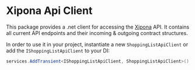 # Xipona Api Client

This package provides a .net client for accessing the [Xipona](https://github.com/Velociraptor45/Xipona) API. It contains all current API endpoints and their incoming & outgoing contract structures.

In order to use it in your project, instantiate a new `ShoppingListApiClient` or add the `IShoppingListApiClient` to your DI:
```cs
services.AddTransient<IShoppingListApiClient, ShoppingListApiClient>()
```
